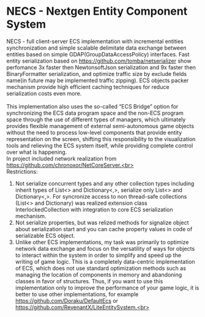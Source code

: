 # NECS - Nextgen Entity Component System
NECS - full client-server ECS implementation with incremental entities synchronization and simple scalable delimitate data exchange between entities based on simple GDAP(GroupDataAccessPolicy) interfaces. Fast entity serialization based on https://github.com/tomba/netserializer show perfomance 3x faster then NewtonsoftJson serialization and 9x faster then BinaryFormatter serialization, and optimize traffic size by exclude fields name(in future may be implemented traffic zipping). ECS objects packer mechanism provide high efficient caching techniques for reduce serialization costs even more.<br><br>
This implementation also uses the so-called “ECS Bridge” option for synchronizing the ECS data program space and the non-ECS program space through the use of different types of managers, which ultimately provides flexible management of external semi-autonomous game objects without the need to process low-level components that provide entity representation on the screen, shifting this responsibility to the visualization tools and relieving the ECS system itself, while providing complete control over what is happening.<br>
In project included network realization from https://github.com/chronoxor/NetCoreServer.<br><br>
Restrictions:<br>
1. Not serialize concurrent types and any other collection types including inherit types of List<> and Dictionary<,>, serialize only List<> and Dictionary<,>. For syncronize access to non thread-safe collections (List<> and Dictionary) was realized extension class InterlockedCollection with integration to core ECS serialization mechanism.<br>
2. Not serialize properties, but was relized methods for signalize object about serialization start and you can cache property values in code of serializable ECS object.<br>
3. Unlike other ECS implementations, my task was primarily to optimize network data exchange and focus on the versatility of ways for objects to interact within the system in order to simplify and speed up the writing of game logic. This is a completely data-centric implementation of ECS, which does not use standard optimization methods such as managing the location of components in memory and abandoning classes in favor of structures. Thus, if you want to use this implementation only to improve the performance of your game logic, it is better to use other implementations, for example https://github.com/Doraku/DefaultEcs or https://github.com/RevenantX/LiteEntitySystem.<br><br>